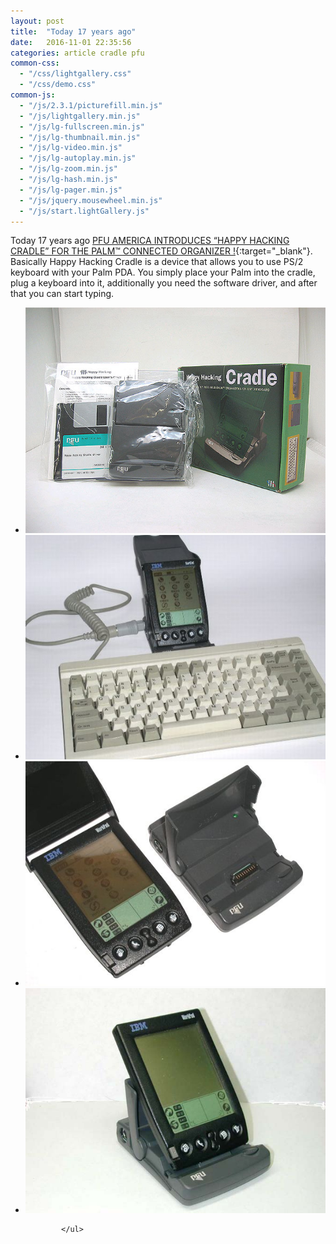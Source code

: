 ```yaml
---
layout: post
title:  "Today 17 years ago"
date:   2016-11-01 22:35:56
categories: article cradle pfu
common-css:
  - "/css/lightgallery.css"
  - "/css/demo.css"
common-js:
  - "/js/2.3.1/picturefill.min.js"
  - "/js/lightgallery.min.js"
  - "/js/lg-fullscreen.min.js"
  - "/js/lg-thumbnail.min.js"
  - "/js/lg-video.min.js"
  - "/js/lg-autoplay.min.js"
  - "/js/lg-zoom.min.js"
  - "/js/lg-hash.min.js"
  - "/js/lg-pager.min.js"
  - "/js/jquery.mousewheel.min.js"
  - "/js/start.lightGallery.js"
---
```


Today 17 years ago [PFU AMERICA INTRODUCES “HAPPY HACKING CRADLE” FOR THE PALM™ CONNECTED ORGANIZER !](http://web.archive.org/web/20000301200155/http://www.pfuca.com/news/new_crad.html){:target="_blank"}. Basically Happy Hacking Cradle is a device that allows you to use PS/2 keyboard with your Palm PDA. You simply place your Palm into the cradle, plug a keyboard into it, additionally you need the software driver, and after that you can start typing. 

<div class="demo-gallery">
            <ul id="lightgallery" class="list-unstyled row">
                <li class="col-xs-6 col-sm-4 col-md-3" data-responsive="/assets/hhc/001.jpg 375" data-src="/assets/hhc/001.jpg" data-sub-html="">
                    <a href="">
                        <img class="img-responsive" src="/assets/hhc/001.jpg">
                    </a>
                </li>
<li class="col-xs-6 col-sm-4 col-md-3" data-responsive="/assets/hhc/002.jpg 375" data-src="/assets/hhc/002.jpg" data-sub-html="">
                    <a href="">
                        <img class="img-responsive" src="/assets/hhc/002.jpg">
                    </a>
                </li>
<li class="col-xs-6 col-sm-4 col-md-3" data-responsive="/assets/hhc/003.jpg 375" data-src="/assets/hhc/003.jpg" data-sub-html="">
                    <a href="">
                        <img class="img-responsive" src="/assets/hhc/003.jpg">
                    </a>
                </li>
<li class="col-xs-6 col-sm-4 col-md-3" data-responsive="/assets/hhc/004.jpg 375" data-src="/assets/hhc/004.jpg" data-sub-html="">
                    <a href="">
                        <img class="img-responsive" src="/assets/hhc/004.jpg">
                    </a>
                </li>

            </ul>
</div>
